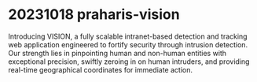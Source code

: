 # 20231018 praharis-vision
Introducing VISION, a fully scalable intranet-based detection and tracking web application engineered to fortify security through intrusion detection. Our strength lies in pinpointing human and non-human entities with exceptional precision, swiftly zeroing in on human intruders, and providing real-time geographical coordinates for immediate action.
